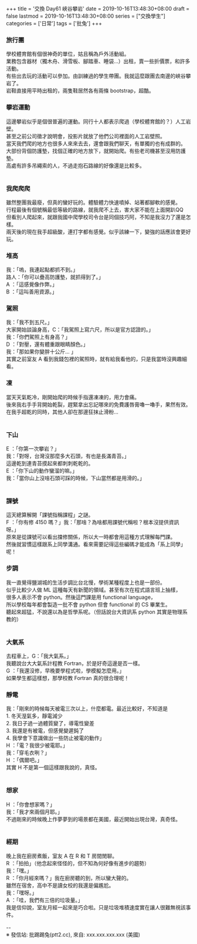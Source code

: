 +++
title = '交換 Day61 峽谷攀岩'
date = 2019-10-16T13:48:30+08:00
draft = false
lastmod = 2019-10-16T13:48:30+08:00
series = ["交換學生"]
categories = ['日常']
tags = ['批兔']
+++
### 旅行團 
學校體育館有個很神奇的單位，姑且稱為戶外活動組。<br>
業務包含器材（獨木舟、滑雪板、腳踏車、睡袋...）出租，賣一些折價票，和許多活動。<br>
有些出去玩的活動可以參加。由訓練過的學生帶團。我就這麼跟團去南邊的峽谷攀岩了。<br>
岩鞋直接用平時出租的，兩隻鞋居然各有兩條 bootstrap，超酷。<br>

### 攀岩運動 
這邊攀岩似乎是個很普遍的運動。同行十人都表示爬過（學校體育館的？）人工岩壁。<br>
甚至之前公司徵才說明會，投影片就放了他們公司裡面的人工岩壁照。<br>
當天我們爬的地方也很多人來來去去，還會跟我們聊天，有單獨的也有成群的。<br>
大部份背個防護墊，找個正確的地方放下，就開始爬。有些老司機甚至沒用防護墊。<br>
高處有許多吊繩索的人，不過走抱石路線的好像還是比較多。<br>
<br>
### 我爬爬爬 
雖然整團我最廢，但真的蠻好玩的。體驗體力快速噴掉、站著都腳軟的感覺。<br>
行程最後有個號稱最低等級的路線，就我爬不上去，害大家不能在上面開趴QQ<br>
但看別人爬起來，就跟我國中爬學校司令台是同個技巧阿，不知是我沒力了還是怎樣。<br>
兩天後的現在我手超級酸，連打字都有感覺。似乎該練一下，變強的話應該會更好玩。<br>

### 堆高 
我：「嗚，我連起點都抓不到。」<br>
路人：「你可以疊高防護墊，就抓得到了。」<br>
A ：「這感覺像作弊。」<br>
B ：「這叫善用資源。」<br>

### 駕照 
我：「我不到五尺。」<br>
大家開始談論身高，C：「我駕照上寫六尺，所以是官方認證的。」<br>
我：「你們駕照上有身高？」<br>
D ：「對壓，還有體重跟眼睛顏色。」<br>
我：「那如果你變胖十公斤... 」<br>
其實之前室友 A 看到我錢包裡的駕照時，就有給我看他的，只是我當時沒興趣細看。<br>

### 凍 
當天天氣乾冷，剛開始爬的時候手指還凍凍的，用力會痛。<br>
後來我右手手背開始乾裂，趕緊拿出忘記哪來的免費護唇膏嚕一嚕手，果然有效。<br>
在我手超乾的同時，其他人卻在那邊狂抹止滑粉...<br>
<br>
### 下山 
E ：「你第一次攀岩？」<br>
我：「對呀，台灣沒那麼多大石頭，有也是長滿青苔。」<br>
這邊乾到連青苔摸起來都刺刺乾乾的。<br>
E ：「你下山的動作蠻溜的嘛。」<br>
我：「當你山上沒啥石頭可踩的時候，下山當然都是用滑的。」<br>
<br>
### 課號 
這天總算解開「課號指稱課程」之謎。<br>
F ：「你有修 4150 嗎？」我：「那啥？為啥都用課號代稱啦？根本沒提供資訊呀。」<br>
原來是從課號可以看出擋修關係，所以大一時都會用這種方式理解每門課。<br>
然後就習慣這樣跟系上同學溝通。看來需要記得這些編碼才能成為「系上同學」呢！<br>

### 步調 
我一直覺得鹽湖城的生活步調比台北慢，學術某種程度上也是一部份。<br>
似乎比較少人做 ML 這種每天有新聞的領域。甚至有次在程式語言班上抽樣，<br>
很多人表示不會 python。然後這門課是用 functional language，<br>
所以學校每年都會製造一批不會 python 但會 functional 的 CS 畢業生。<br>
聽起來超猛，不說還以為是哲學系呢。（但話說台大資訊系 python 其實是物理系教的）<br>
<br>
### 大氣系 
去程車上，G：「我大氣系。」<br>
我聽說台大大氣系計程教 Fortran，於是好奇這邊是否一樣。<br>
G ：「我還沒修，早晚要學程式啦，學模擬怎麼用。」<br>
如果學生都這樣想，那學校教 Fortran 真的很合理呢！<br>

### 靜電 
我：「剛來的時候每天被電三次以上，什麼都電。最近比較好，不知道是<br>
        1. 冬天溼氣多，靜電減少<br>
        2. 我日子過一過體質變了，導電性變差<br>
        3. 我還是有被電，但感覺變遲鈍了<br>
        4. 我學會下意識做出一些防止被電的動作」<br>
H ：「電？我很少被電耶。」<br>
我：「穿毛衣咧？」<br>
H ：「偶爾吧。」<br>
其實 H 不是第一個這樣跟我說的，真怪。<br>
<br>
### 想家 
H ：「你會想家嗎？」<br>
我：「我才來兩個月耶。」<br>
不過剛來的時候晚上作夢夢到的場景都在美國，最近開始出現台灣，真奇怪。<br>
<br>
### 經期 
晚上我在廚房煮飯，室友 A 在 R 和 T 房間閒聊。<br>
R ：「拍拍」（他念起來怪怪的，但不知為何好像有進步的趨勢）<br>
我：「嘿。」<br>
R ：「你月經來嗎？」我在廚房聽的到，所以蠻大聲的。<br>
雖然在宿舍，高中不是讀女校的我還是偏尷尬。<br>
我：「嘿呀。」<br>
A ：「哇，我們有三倍的垃圾量。」<br>
我是信仰說，室友月經一起來是巧合啦。只是垃圾堆積速度實在讓人很難無視該事件。<br>
<br>
--<br>
※ 發信站: 批踢踢兔(ptt2.cc), 來自: xxx.xxx.xxx.xxx (美國)<br>
